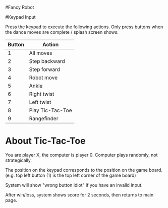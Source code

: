 #Fancy Robot

#Keypad Input

Press the keypad to execute the following actions. Only press buttons when
the dance moves are complete / splash screen shows. 

| Button | Action           |
|--------|------------------|
| 1      | All moves        |
| 2      | Step backward    |
| 3      | Step forward     |
| 4      | Robot move       |
| 5      | Ankle            |
| 6      | Right twist      |
| 7      | Left twist       |
| 8      | Play Tic-Tac-Toe |
| 9      | Rangefinder      |


# About Tic-Tac-Toe
You are player X, the computer is player 0. Computer plays randomly, not strategically. 

The position on the keypad corresponds to the position on the game board. 
(e.g. top left button (1) is the top left corner of the game board)

System will show "wrong button idiot" if you have an invalid input. 

After win/loss, system shows score for 2 seconds, then returns to main page. 

